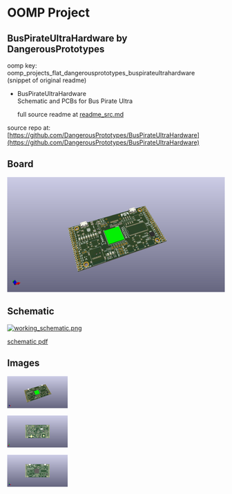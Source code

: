 # OOMP Project  
## BusPirateUltraHardware  by DangerousPrototypes  
  
oomp key: oomp_projects_flat_dangerousprototypes_buspirateultrahardware  
(snippet of original readme)  
  
- BusPirateUltraHardware  
Schematic and PCBs for Bus Pirate Ultra  
  
  full source readme at [readme_src.md](readme_src.md)  
  
source repo at: [https://github.com/DangerousPrototypes/BusPirateUltraHardware](https://github.com/DangerousPrototypes/BusPirateUltraHardware)  
## Board  
  
[![working_3d.png](working_3d_600.png)](working_3d.png)  
## Schematic  
  
[![working_schematic.png](working_schematic_600.png)](working_schematic.png)  
  
[schematic pdf](working_schematic.pdf)  
## Images  
  
[![working_3d.png](working_3d_140.png)](working_3d.png)  
  
[![working_3d_back.png](working_3d_back_140.png)](working_3d_back.png)  
  
[![working_3d_front.png](working_3d_front_140.png)](working_3d_front.png)  
